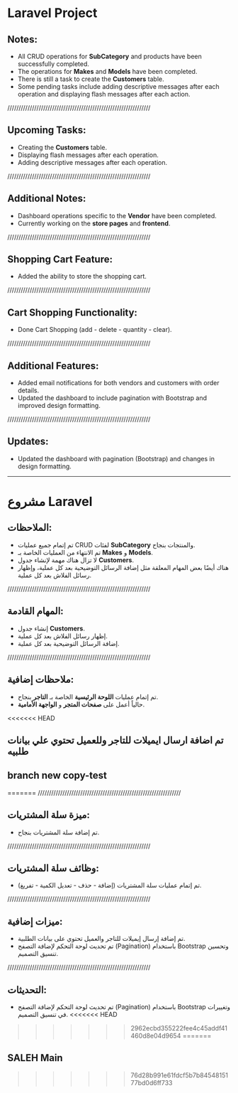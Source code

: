# Laravel Project

## Notes:
- All CRUD operations for **SubCategory** and products have been successfully completed.
- The operations for **Makes** and **Models** have been completed.
- There is still a task to create the **Customers** table.
- Some pending tasks include adding descriptive messages after each operation and displaying flash messages after each action.


////////////////////////////////////////////////////////////////



## Upcoming Tasks:
- Creating the **Customers** table.
- Displaying flash messages after each operation.
- Adding descriptive messages after each operation.


////////////////////////////////////////////////////////////////



## Additional Notes:
- Dashboard operations specific to the **Vendor** have been completed.
- Currently working on the **store pages** and **frontend**.


////////////////////////////////////////////////////////////////


 
## Shopping Cart Feature:
- Added the ability to store the shopping cart.


////////////////////////////////////////////////////////////////




## Cart Shopping Functionality:
- Done Cart Shopping (add - delete - quantity - clear).


////////////////////////////////////////////////////////////////




## Additional Features:
- Added email notifications for both vendors and customers with order details.
- Updated the dashboard to include pagination with Bootstrap and improved design formatting.


////////////////////////////////////////////////////////////////




## Updates:
- Updated the dashboard with pagination (Bootstrap) and changes in design formatting.

--------------------------------------------------------

# مشروع Laravel






## الملاحظات:
- تم إتمام جميع عمليات CRUD لفئات **SubCategory** والمنتجات بنجاح.
- تم الانتهاء من العمليات الخاصة بـ **Makes** و **Models**.
- لا تزال هناك مهمة لإنشاء جدول **Customers**.
- هناك أيضًا بعض المهام المعلقة مثل إضافة الرسائل التوضيحية بعد كل عملية، وإظهار رسائل الفلاش بعد كل عملية.


////////////////////////////////////////////////////////////////




## المهام القادمة:
- إنشاء جدول **Customers**.
- إظهار رسائل الفلاش بعد كل عملية.
- إضافة الرسائل التوضيحية بعد كل عملية.


////////////////////////////////////////////////////////////////




## ملاحظات إضافية:
- تم إتمام عمليات **اللوحة الرئيسية** الخاصة بـ **التاجر** بنجاح.
- حالياً أعمل على **صفحات المتجر** و **الواجهة الأمامية**.


<<<<<<< HEAD
## تم اضافة ارسال ايميلات للتاجر وللعميل تحتوي علي بيانات طلبيه  


## branch new  copy-test
=======
////////////////////////////////////////////////////////////////




## ميزة سلة المشتريات:
- تم إضافة سلة المشتريات بنجاح.


////////////////////////////////////////////////////////////////




## وظائف سلة المشتريات:
- تم إتمام عمليات سلة المشتريات (إضافة - حذف - تعديل الكمية - تفريغ).



////////////////////////////////////////////////////////////////





## ميزات إضافية:
- تم إضافة إرسال إيميلات للتاجر والعميل تحتوي على بيانات الطلبية.
- تم تحديث لوحة التحكم لإضافة التصفح (Pagination) باستخدام Bootstrap وتحسين تنسيق التصميم.



////////////////////////////////////////////////////////////////




## التحديثات:
- تم تحديث لوحة التحكم لإضافة التصفح (Pagination) باستخدام Bootstrap وتغييرات في تنسيق التصميم.
<<<<<<< HEAD
>>>>>>> 2962ecbd355222fee4c45addf41460d8e04d9654
=======




## SALEH Main
>>>>>>> 76d28b991e61fdcf5b7b8454815177bd0d6ff733
